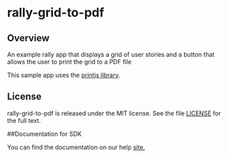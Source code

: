 rally-grid-to-pdf
=========================

## Overview

An example rally app that displays a grid of user stories and a button that allows the user to print the grid to a PDF file

This sample app uses the [printjs library](https://github.com/crabbly/Print.js).

## License

rally-grid-to-pdf is released under the MIT license.  See the file [LICENSE](./LICENSE) for the full text.

##Documentation for SDK

You can find the documentation on our help [site.](https://help.rallydev.com/apps/2.1/doc/)
